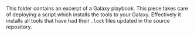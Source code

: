 This folder contains an excerpt of a Galaxy playbook. This piece takes care of deploying a script which installs the tools to your Galaxy. Effectively it installs all tools that have had their `.lock` files updated in the source repository.
